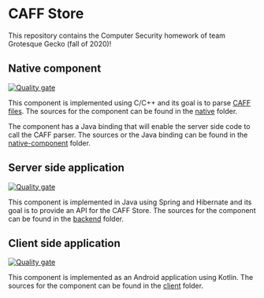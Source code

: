 # CAFF Store

This repository contains the Computer Security homework of team Grotesque Gecko (fall of 2020)!

## Native component

[![Quality gate](https://sonarcloud.io/api/project_badges/quality_gate?project=as3810t_COMPSEC-HW-GROTESQUE-GECKO-native)](https://sonarcloud.io/dashboard?id=as3810t_COMPSEC-HW-GROTESQUE-GECKO-native)

This component is implemented using C/C++ and its goal is to parse [CAFF files](https://www.crysys.hu/downloads/vihima06/2020/CAFF.txt). The sources for the component can be found in the [native](https://github.com/as3810t/COMPSEC-HW-GROTESQUE-GECKO/tree/main/native) folder.

The component has a Java binding that will enable the server side code to call the CAFF parser. The sources or the Java binding can be found in the [native-component](https://github.com/as3810t/COMPSEC-HW-GROTESQUE-GECKO/tree/main/native-component) folder.

## Server side application

[![Quality gate](https://sonarcloud.io/api/project_badges/quality_gate?project=as3810t_COMPSEC-HW-GROTESQUE-GECKO-server)](https://sonarcloud.io/dashboard?id=as3810t_COMPSEC-HW-GROTESQUE-GECKO-server)

This component is implemented in Java using Spring and Hibernate and its goal is to provide an API for the CAFF Store. The sources for the component can be found in the [backend](https://github.com/as3810t/COMPSEC-HW-GROTESQUE-GECKO/tree/main/backend) folder. 

## Client side application

[![Quality gate](https://sonarcloud.io/api/project_badges/quality_gate?project=as3810t_COMPSEC-HW-GROTESQUE-GECKO-server)](https://sonarcloud.io/dashboard?id=as3810t_COMPSEC-HW-GROTESQUE-GECKO-server)

This component is implemented as an Android application using Kotlin. The sources for the component can be found in the [client](https://github.com/as3810t/COMPSEC-HW-GROTESQUE-GECKO/tree/main/client) folder. 
